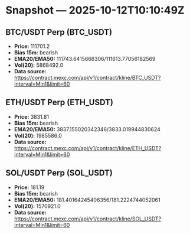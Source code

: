 # Snapshot — 2025-10-12T10:10:49Z

## BTC/USDT Perp (BTC_USDT)
- **Price:** 111701.2
- **Bias 15m:** bearish
- **EMA20/EMA50:** 111743.6415666306/111613.77056182569
- **Vol(20):** 5868492.0
- **Data source:** https://contract.mexc.com/api/v1/contract/kline/BTC_USDT?interval=Min1&limit=60

## ETH/USDT Perp (ETH_USDT)
- **Price:** 3831.81
- **Bias 15m:** bearish
- **EMA20/EMA50:** 3837.155020342346/3833.019944830624
- **Vol(20):** 1985586.0
- **Data source:** https://contract.mexc.com/api/v1/contract/kline/ETH_USDT?interval=Min1&limit=60

## SOL/USDT Perp (SOL_USDT)
- **Price:** 181.19
- **Bias 15m:** bearish
- **EMA20/EMA50:** 181.40164245406356/181.2224744052061
- **Vol(20):** 1570921.0
- **Data source:** https://contract.mexc.com/api/v1/contract/kline/SOL_USDT?interval=Min1&limit=60

